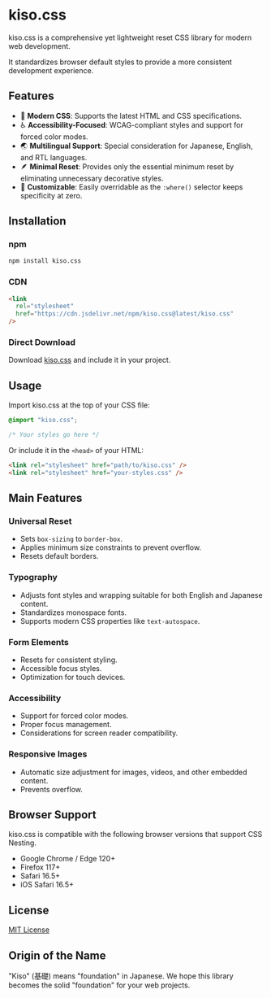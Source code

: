 # kiso.css

kiso.css is a comprehensive yet lightweight reset CSS library for modern web development.

It standardizes browser default styles to provide a more consistent development experience.

## Features

- 🎯 **Modern CSS**: Supports the latest HTML and CSS specifications.
- ♿ **Accessibility-Focused**: WCAG-compliant styles and support for forced color modes.
- 🌏 **Multilingual Support**: Special consideration for Japanese, English, and RTL languages.
- 🪶 **Minimal Reset**: Provides only the essential minimum reset by eliminating unnecessary decorative styles.
- 🔧 **Customizable**: Easily overridable as the `:where()` selector keeps specificity at zero.

## Installation

### npm

```bash
npm install kiso.css
```

### CDN

```html
<link
  rel="stylesheet"
  href="https://cdn.jsdelivr.net/npm/kiso.css@latest/kiso.css"
/>
```

### Direct Download

Download [kiso.css](https://github.com/tak-dcxi/kiso.css/blob/main/kiso.css) and include it in your project.

## Usage

Import kiso.css at the top of your CSS file:

```css
@import "kiso.css";

/* Your styles go here */
```

Or include it in the `<head>` of your HTML:

```html
<link rel="stylesheet" href="path/to/kiso.css" />
<link rel="stylesheet" href="your-styles.css" />
```

## Main Features

### Universal Reset

- Sets `box-sizing` to `border-box`.
- Applies minimum size constraints to prevent overflow.
- Resets default borders.

### Typography

- Adjusts font styles and wrapping suitable for both English and Japanese content.
- Standardizes monospace fonts.
- Supports modern CSS properties like `text-autospace`.

### Form Elements

- Resets for consistent styling.
- Accessible focus styles.
- Optimization for touch devices.

### Accessibility

- Support for forced color modes.
- Proper focus management.
- Considerations for screen reader compatibility.

### Responsive Images

- Automatic size adjustment for images, videos, and other embedded content.
- Prevents overflow.

## Browser Support

kiso.css is compatible with the following browser versions that support CSS Nesting.

- Google Chrome / Edge 120+
- Firefox 117+
- Safari 16.5+
- iOS Safari 16.5+

## License

[MIT License](https://www.google.com/search?q=./LICENSE)

## Origin of the Name

"Kiso" (基礎) means "foundation" in Japanese. We hope this library becomes the solid "foundation" for your web projects.
